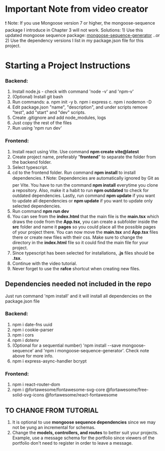 # Important Note from video creator

❗ Note: If you use Mongoose version 7 or higher, the mongoose-sequence package I introduce in Chapter 3 will not work. Solutions: 1) Use this updated mongoose sequence package: [mongoose-sequence-generator](https://www.npmjs.com/package/mongoose-sequence-generator) ..or 2) Use the dependency versions I list in my package.json file for this project.

# Starting a Project Instructions

### Backend:

1. Install node.js - check with command 'node -v' and 'npm-v'
2. (Optional) Install git bash
3. Run commands:
   a. npm init -y
   b. npm i express
   c. npm i nodemon -D
4. Edit package.json "name", "description", and under scripts remove "test", add "start" and "dev" scripts.
5. Create .gitignore and add node_modules, logs
6. Just copy the rest of the files
7. Run using 'npm run dev'

### Frontend:

1. Install react using Vite. Use command **npm create vite@latest**
2. Create project name, preferably "**frontend**" to separate the folder from the backend folder.
3. Select typescript.
4. cd to the frontend folder. Run command **npm install** to install dependencies.
   ❗ Note: Dependencies are automatically ignored by Git as per Vite. You have to run the command **npm install** everytime you clone a repository. Also, make it a habit to run **npm outdated** to check for outdated dependencies. Lastly, run command **npm update** if you want to update all dependencies or **npm update <package-name>** if you want to update only selected dependencies.
5. Run command **npm run dev**
6. You can see from the **index.html** that the main file is the **main.tsx** which draws the code from the **App.tsx**, you can create a subfolder inside the **src** folder and name it **pages** so you could place all the possible pages of your project there. You can now move the **main.tsx** and **App.tsx** files there or create new files with their css. Make sure to change the directory in the **index.html** file so it could find the main file for your project.
7. Since typescript has been selected for installations, **.js** files should be **.tsx**.
8. Continue with the video tutorial.
9. Never forget to use the **rafce** shortcut when creating new files.

## Dependencies needed not included in the repo

Just run command 'npm install' and it will install all dependencies on the package.json file

### Backend:

1. npm i date-fns uuid
2. npm i cookie-parser
3. npm i cors
4. npm i dotenv
5. (Optional for a sequential number) 'npm install --save mongoose-sequence' and 'npm i mongoose-sequence-generator'. Check note above for more info.
6. npm i express-async-handler bcrypt

### Frontend:

1. npm i react-router-dom
2. npm i @fortawesome/fontawesome-svg-core @fortawesome/free-solid-svg-icons @fortawesome/react-fontawesome

## TO CHANGE FROM TUTORIAL

1. It is optional to use **mongoose sequence dependencies** since we may not be yung an incremental for schemas.
2. Change the **models, controllers, and routes** to better suit your projects. Example, use a message schema for the portfolio since viewers of the portfolio don't need to register in order to leave a message.
